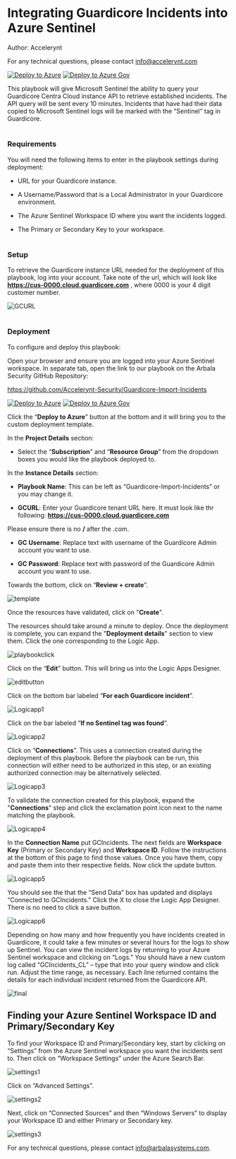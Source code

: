 # Integrating Guardicore Incidents into Azure Sentinel 

Author: Accelerynt

For any technical questions, please contact info@accelerynt.com

[![Deploy to Azure](https://aka.ms/deploytoazurebutton)](https://portal.azure.com/#create/Microsoft.Template/uri/https%3A%2F%2Fraw.githubusercontent.com%2FAccelerynt-Security%2FGuardicore-Import-Incidents%2Fmaster%2Fazuredeploy.json)
[![Deploy to Azure Gov](https://aka.ms/deploytoazuregovbutton)](https://portal.azure.us/#create/Microsoft.Template/uri/https%3A%2F%2Fraw.githubusercontent.com%2FAccelerynt-Security%2FGuardicore-Import-Incidents%2Fmaster%2Fazuredeploy.json)      

This playbook will give Microsoft Sentinel the ability to query your Guardicore Centra Cloud instance API to retrieve established incidents. The API query will be sent every 10 minutes. Incidents that have had their data copied to Microsoft Sentinel logs will be marked with the “Sentinel” tag in Guardicore. 

                                    
#
### Requirements

You will need the following items to enter in the playbook settings during deployment: 

* URL for your Guardicore instance. 

* A Username/Password that is a Local Administrator in your Guardicore environment. 

* The Azure Sentinel Workspace ID where you want the incidents logged. 

* The Primary or Secondary Key to your workspace. 

# 
### Setup

To retrieve the Guardicore instance URL needed for the deployment of this playbook, log into your account. Take note of the url, which will look like **https://cus-0000.cloud.guardicore.com** , where 0000 is your 4 digit customer number.

![GCURL](Images/GCURL.png)

#
### Deployment                                                                                                         
                                                                                                        
To configure and deploy this playbook:

Open your browser and ensure you are logged into your Azure Sentinel workspace. In separate tab, open the link to our playbook on the Arbala Security GitHub Repository:

https://github.com/Accelerynt-Security/Guardicore-Import-Incidents

[![Deploy to Azure](https://aka.ms/deploytoazurebutton)](https://portal.azure.com/#create/Microsoft.Template/uri/https%3A%2F%2Fraw.githubusercontent.com%2FAccelerynt-Security%2FGuardicore-Import-Incidents%2Fmaster%2Fazuredeploy.json)
[![Deploy to Azure Gov](https://aka.ms/deploytoazuregovbutton)](https://portal.azure.us/#create/Microsoft.Template/uri/https%3A%2F%2Fraw.githubusercontent.com%2FAccelerynt-Security%2FGuardicore-Import-Incidents%2Fmaster%2Fazuredeploy.json)      

Click the “**Deploy to Azure**” button at the bottom and it will bring you to the custom deployment template.

In the **Project Details** section:

* Select the “**Subscription**” and “**Resource Group**” from the dropdown boxes you would like the playbook deployed to.  

In the **Instance Details** section:  

* **Playbook Name**: This can be left as “Guardicore-Import-Incidents” or you may change it.  

* **GCURL**: Enter your Guardicore tenant URL here. It must look like thr following: **https://cus-0000.cloud.guardicore.com** 

Please ensure there is no **/** after the .com. 


* **GC Username**: Replace text with username of the Guardicore Admin account you want to use. 

* **GC Password**: Replace text with password of the Guardicore Admin account you want to use. 

Towards the bottom, click on “**Review + create**”. 

![template](Images/template.png)

Once the resources have validated, click on "**Create**".

The resources should take around a minute to deploy. Once the deployment is complete, you can expand the "**Deployment details**" section to view them.
Click the one corresponding to the Logic App.

![playbookclick](Images/playbookclick.png)

Click on the “**Edit**” button. This will bring us into the Logic Apps Designer.

![editbutton](Images/editbutton.png)

Click on the bottom bar labeled “**For each Guardicore incident**”. 

![Logicapp1](Images/Logicapp1.png)

Click on the bar labeled “**If no Sentinel tag was found**”. 

![Logicapp2](Images/Logicapp2.png)

Click on “**Connections**”. This uses a connection created during the deployment of this playbook. Before the playbook can be run, this connection will either need to be authorized in this step, or an existing authorized connection may be alternatively selected.

![Logicapp3](Images/Logicapp3.png)

To validate the connection created for this playbook, expand the "**Connections**" step and click the exclamation point icon next to the name matching the playbook.

![Logicapp4](Images/Logicapp4.png)

In the **Connection Name** put GCIncidents. The next fields are **Workspace Key** (Primary or Secondary Key) and **Workspace ID**. Follow the instructions at the bottom of this page to find those values. Once you have them, copy and paste them into their respective fields. Now click the update button.  

![Logicapp5](Images/Logicapp5.png)

You should see the that the “Send Data” box has updated and displays “Connected to GCIncidents.” Click the X to close the Logic App Designer. There is no need to click a save button.  

![Logicapp6](Images/Logicapp6.png)

Depending on how many and how frequently you have incidents created in Guardicore, it could take a few minutes or several hours for the logs to show up Sentinel. You can view the incident logs by returning to your Azure Sentinel workspace and clicking on “Logs.” You should have a new custom log called “GCIncidents_CL” – type that into your query window and click run. Adjust the time range, as necessary. Each line returned contains the details for each individual incident returned from the Guardicore API. 

![final](Images/final.png)

## Finding your Azure Sentinel Workspace ID and Primary/Secondary Key 

To find your Workspace ID and Primary/Secondary key, start by clicking on “Settings” from the Azure Sentinel workspace you want the incidents sent to. Then click on “Workspace Settings” under the Azure Search Bar. 

![settings1](Images/settings1.png)

Click on “Advanced Settings”. 

![settings2](Images/settings2.png)


Next, click on “Connected Sources” and then “Windows Servers” to display your Workspace ID and either Primary or Secondary key. 

![settings3](Images/settings3.png)

For any technical questions, please contact info@arbalasystems.com.
